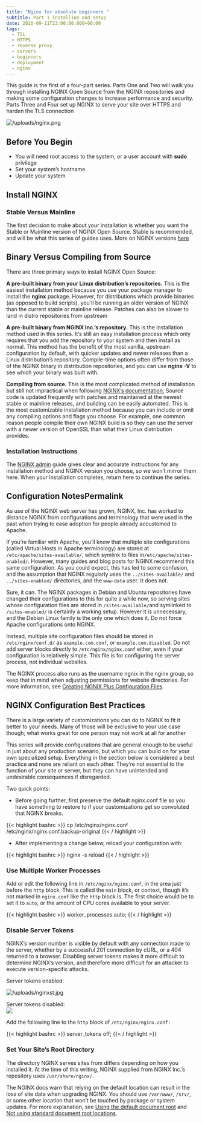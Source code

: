 ```yaml
---
title: "Nginx for absolute beginners "
subtitle: Part 1 installion and setup
date: 2020-09-11T23:00:00.000+00:00
tags:
  - TSL
  - HTTPS
  - reverse proxy
  - servers
  - beginners
  - deployment
  - nginx
---
```


This guide is the first of a four-part series. Parts One and Two will walk you through installing NGINX Open Source from the NGINX repositories and making some configuration changes to increase performance and security. Parts Three and Four set up NGINX to serve your site over HTTPS and harden the TLS connection

![/uploads/nginx.png](https://app.forestry.io/sites/rmreowx0yfjbvg/body-media//uploads/nginx.png)

## Before You Begin

- You will need root access to the system, or a user account with **sudo** privilege
- Set your system’s hostname.
- Update your system

## Install NGINX

### Stable Versus Mainline

The first decision to make about your installation is whether you want the Stable or Mainline version of NGINX Open Source. Stable is recommended, and will be what this series of guides uses. More on NGINX versions [here](https://www.nginx.com/resources/admin-guide/installing-nginx-open-source/#stable_vs_mainline)

## Binary Versus Compiling from Source

There are three primary ways to install NGINX Open Source:

**A pre-built binary from your Linux distribution’s repositories.** This is the easiest installation method because you use your package manager to install the **nginx** package. However, for distributions which provide binaries (as opposed to build scripts), you’ll be running an older version of NGINX than the current stable or mainline release. Patches can also be slower to land in distro repositories from upstream

**A pre-built binary from NGINX Inc.’s repository.** This is the installation method used in this series. It’s still an easy installation process which only requires that you add the repository to your system and then install as normal. This method has the benefit of the most vanilla, upstream configuration by default, with quicker updates and newer releases than a Linux distribution’s repository. Compile-time options often differ from those of the NGINX binary in distribution repositories, and you can use **nginx -V** to see which your binary was built with.

**Compiling from source.** This is the most complicated method of installation but still not impractical when following [NGINX’s documentation.](https://www.nginx.com/resources/admin-guide/installing-nginx-open-source/) Source code is updated frequently with patches and maintained at the newest stable or mainline releases, and building can be easily automated. This is the most customizable installation method because you can include or omit any compiling options and flags you choose. For example, one common reason people compile their own NGINX build is so they can use the server with a newer version of OpenSSL than what their Linux distribution provides.

### Installation Instructions

The [NGINX admin](https://docs.nginx.com/nginx/admin-guide/installing-nginx/installing-nginx-open-source/#installing-a-prebuilt-package) guide gives clear and accurate instructions for any installation method and NGINX version you choose, so we won’t mirror them here. When your installation completes, return here to continue the series.

## Configuration NotesPermalink

As use of the NGINX web server has grown, NGINX, Inc. has worked to distance NGINX from configurations and terminology that were used in the past when trying to ease adoption for people already accustomed to Apache.

If you’re familiar with Apache, you’ll know that multiple site configurations (called Virtual Hosts in Apache terminology) are stored at `/etc/apache/sites-available/`, which symlink to files in`/etc/apache/sites-enabled/`. However, many guides and blog posts for NGINX recommend this same configuration. As you could expect, this has led to some confusion, and the assumption that NGINX regularly uses the `../sites-available/` and `../sites-enabled/` directories, and the `www-data` user. It does not.

Sure, it can. The NGINX packages in Debian and Ubuntu repositories have changed their configurations to this for quite a while now, so serving sites whose configuration files are stored in `/sites-available/`and symlinked to `/sites-enabled/` is certainly a working setup. However it is unnecessary, and the Debian Linux family is the only one which does it. Do not force Apache configurations onto NGINX.

Instead, multiple site configuration files should be stored in `/etc/nginx/conf.d/` as `example.com.conf`, or `example.com.disabled`. Do not add server blocks directly to `/etc/nginx/nginx.conf` either, even if your configuration is relatively simple. This file is for configuring the server process, not individual websites.

The NGINX process also runs as the username ngnix in the nginx group, so keep that in mind when adjusting permissions for website directories. For more information, see [Creating NGNIX Plus Configuration Files](https://www.nginx.com/resources/admin-guide/configuration-files/).

## NGINX Configuration Best Practices

There is a large variety of customizations you can do to NGINX to fit it better to your needs. Many of those will be exclusive to your use case though; what works great for one person may not work at all for another

This series will provide configurations that are general enough to be useful in just about any production scenario, but which you can build on for your own specialized setup. Everything in the section below is considered a best practice and none are reliant on each other. They’re not essential to the function of your site or server, but they can have unintended and undesirable consequences if disregarded.

Two quick points:

- Before going further, first preserve the default nginx.conf file so you have something to restore to if your customizations get so convoluted that NGINX breaks.

{{< highlight bashrc  >}} cp /etc/nginx/nginx.conf /etc/nginx/nginx.conf.backup-original {{< / highlight >}}

- After implementing a change below, reload your configuration with:

{{< highlight bashrc  >}} nginx -s reload {{< / highlight >}}

### Use Multiple Worker Processes

Add or edit the following line in `/etc/nginx/nginx.conf`, in the area just before the `http` block. This is called the `main` block, or context, though it’s not marked in `nginx.conf` like the `http` block is. The first choice would be to set it to `auto`, or the amount of CPU cores available to your server.

{{< highlight bashrc  >}} worker_processes auto; {{< / highlight >}}

### Disable Server Tokens

NGINX’s version number is visible by default with any connection made to the server, whether by a successful 201 connection by cURL, or a 404 returned to a browser. Disabling server tokens makes it more difficult to determine NGINX’s version, and therefore more difficult for an attacker to execute version-specific attacks.

Server tokens enabled:

![/uploads/nginxst.jpg](https://app.forestry.io/sites/rmreowx0yfjbvg/body-media//uploads/nginxst.jpg)

Server tokens disabled:  
![](/uploads/nginxstd.jpg)

Add the following line to the `http` block of `/etc/nginx/nginx.conf:`

{{< highlight bashrc  >}} server_tokens off; {{< / highlight >}}

### Set Your Site’s Root Directory

The directory NGINX serves sites from differs depending on how you installed it. At the time of this writing, NGINX supplied from NGINX Inc.’s repository uses `/usr/share/nginx/`.

The NGINX docs warn that relying on the default location can result in the loss of site data when upgrading NGINX. You should use `/var/www/`, `/srv/`, or some other location that won’t be touched by package or system updates. For more explanation, see [Using the default document root](https://www.nginx.com/resources/wiki/start/topics/tutorials/config_pitfalls/#using-the-default-document-root) and [Not using standard document root locations](https://www.nginx.com/resources/wiki/start/topics/tutorials/config_pitfalls/#not-using-standard-document-root-locations).
